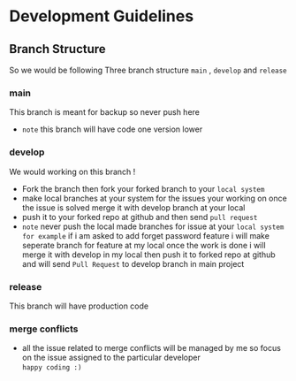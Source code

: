 # Development Guidelines
## Branch Structure
So we would be following Three branch structure `main` , `develop` and `release`

### main
This branch is meant for backup so never push here
- `note` this branch will have code one version lower
### develop
We would working on this branch !
- Fork the branch then fork your forked branch to your `local system`
- make local branches at your system for the issues your working on once the issue is solved merge it with develop branch at your local
- push it to your forked repo at github and then send `pull request`
- `note` never push the local made branches for issue at your `local system`
  `for example` if i am asked to add forget password feature i will make seperate branch for feature at my local once the work is done i will merge it with develop in my local then push it to forked repo at github and will send `Pull Request` to develop branch in main project
### release 
This branch will have production code
### merge conflicts
- all the issue related to merge conflicts will be managed by me so focus on the issue assigned to the particular developer <br> `happy coding :)`

<!--

**Here are some ideas to get you started:**

🙋‍♀️ A short introduction - what is your organization all about?
🌈 Contribution guidelines - how can the community get involved?
👩‍💻 Useful resources - where can the community find your docs? Is there anything else the community should know?
🍿 Fun facts - what does your team eat for breakfast?
🧙 Remember, you can do mighty things with the power of [Markdown](https://docs.github.com/github/writing-on-github/getting-started-with-writing-and-formatting-on-github/basic-writing-and-formatting-syntax)
-->
